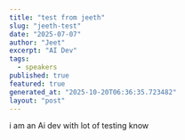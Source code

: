 ```yaml
---
title: "test from jeeth"
slug: "jeeth-test"
date: "2025-07-07"
author: "Jeet"
excerpt: "AI Dev"
tags:
  - speakers
published: true
featured: true
generated_at: "2025-10-20T06:36:35.723482"
layout: "post"
---
```


i am an Ai dev with lot of testing know